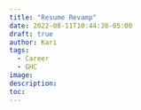 ```yaml
---
title: "Resume Revamp"
date: 2022-08-11T10:44:38-05:00
draft: true
author: Kari
tags:
  - Career
  - GHC
image:
description:
toc:
---
```

